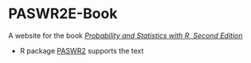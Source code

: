 PASWR2E-Book
===============

A website for the book [*Probability and Statistics with R, Second Edition*](http://alanarnholt.github.io/PASWR2E-Book/)

* R package [PASWR2](http://alanarnholt.github.io/PASWR2/) supports the text
